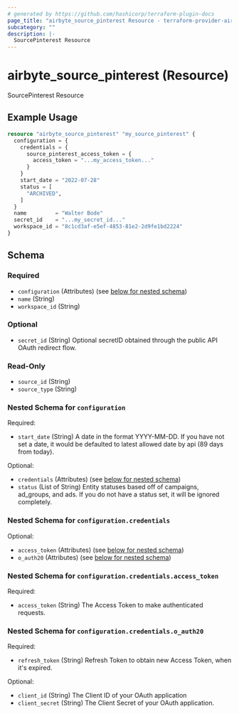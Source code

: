 ```yaml
---
# generated by https://github.com/hashicorp/terraform-plugin-docs
page_title: "airbyte_source_pinterest Resource - terraform-provider-airbyte"
subcategory: ""
description: |-
  SourcePinterest Resource
---
```


# airbyte_source_pinterest (Resource)

SourcePinterest Resource

## Example Usage

```terraform
resource "airbyte_source_pinterest" "my_source_pinterest" {
  configuration = {
    credentials = {
      source_pinterest_access_token = {
        access_token = "...my_access_token..."
      }
    }
    start_date = "2022-07-28"
    status = [
      "ARCHIVED",
    ]
  }
  name         = "Walter Bode"
  secret_id    = "...my_secret_id..."
  workspace_id = "8c1cd3af-e5ef-4853-81e2-2d9fe1bd2224"
}
```

<!-- schema generated by tfplugindocs -->
## Schema

### Required

- `configuration` (Attributes) (see [below for nested schema](#nestedatt--configuration))
- `name` (String)
- `workspace_id` (String)

### Optional

- `secret_id` (String) Optional secretID obtained through the public API OAuth redirect flow.

### Read-Only

- `source_id` (String)
- `source_type` (String)

<a id="nestedatt--configuration"></a>
### Nested Schema for `configuration`

Required:

- `start_date` (String) A date in the format YYYY-MM-DD. If you have not set a date, it would be defaulted to latest allowed date by api (89 days from today).

Optional:

- `credentials` (Attributes) (see [below for nested schema](#nestedatt--configuration--credentials))
- `status` (List of String) Entity statuses based off of campaigns, ad_groups, and ads. If you do not have a status set, it will be ignored completely.

<a id="nestedatt--configuration--credentials"></a>
### Nested Schema for `configuration.credentials`

Optional:

- `access_token` (Attributes) (see [below for nested schema](#nestedatt--configuration--credentials--access_token))
- `o_auth20` (Attributes) (see [below for nested schema](#nestedatt--configuration--credentials--o_auth20))

<a id="nestedatt--configuration--credentials--access_token"></a>
### Nested Schema for `configuration.credentials.access_token`

Required:

- `access_token` (String) The Access Token to make authenticated requests.


<a id="nestedatt--configuration--credentials--o_auth20"></a>
### Nested Schema for `configuration.credentials.o_auth20`

Required:

- `refresh_token` (String) Refresh Token to obtain new Access Token, when it's expired.

Optional:

- `client_id` (String) The Client ID of your OAuth application
- `client_secret` (String) The Client Secret of your OAuth application.


